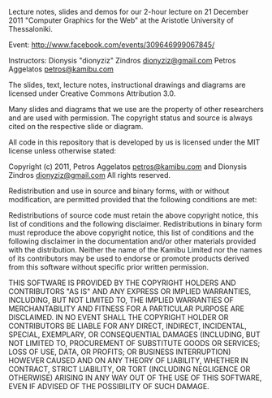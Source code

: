 Lecture notes, slides and demos for our 2-hour lecture on 21 December 2011 "Computer Graphics for the Web"
at the Aristotle University of Thessaloniki.

Event: http://www.facebook.com/events/309646999067845/

Instructors:
Dionysis "dionyziz" Zindros <dionyziz@gmail.com>
Petros Aggelatos <petros@kamibu.com>

The slides, text, lecture notes, instructional drawings and diagrams are licensed under
Creative Commons Attribution 3.0.

Many slides and diagrams that we use are the property of other researchers and are used
with permission. The copyright status and source is always cited on the respective
slide or diagram.

All code in this repository that is developed by us is licensed under the MIT license unless
otherwise stated:

Copyright (c) 2011, Petros Aggelatos <petros@kamibu.com> and Dionysis Zindros <dionyziz@gmail.com>
All rights reserved.

Redistribution and use in source and binary forms, with or without modification, are permitted provided that the following conditions are met:

Redistributions of source code must retain the above copyright notice, this list of conditions and the following disclaimer.
Redistributions in binary form must reproduce the above copyright notice, this list of conditions and the following disclaimer in the documentation and/or other materials provided with the distribution.
Neither the name of the Kamibu Limited nor the names of its contributors may be used to endorse or promote products derived from this software without specific prior written permission.

THIS SOFTWARE IS PROVIDED BY THE COPYRIGHT HOLDERS AND CONTRIBUTORS "AS IS" AND ANY EXPRESS OR IMPLIED WARRANTIES, INCLUDING, BUT NOT LIMITED TO, THE IMPLIED WARRANTIES OF MERCHANTABILITY AND FITNESS FOR A PARTICULAR PURPOSE ARE DISCLAIMED. IN NO EVENT SHALL THE COPYRIGHT HOLDER OR CONTRIBUTORS BE LIABLE FOR ANY DIRECT, INDIRECT, INCIDENTAL, SPECIAL, EXEMPLARY, OR CONSEQUENTIAL DAMAGES (INCLUDING, BUT NOT LIMITED TO, PROCUREMENT OF SUBSTITUTE GOODS OR SERVICES; LOSS OF USE, DATA, OR PROFITS; OR BUSINESS INTERRUPTION) HOWEVER CAUSED AND ON ANY THEORY OF LIABILITY, WHETHER IN CONTRACT, STRICT LIABILITY, OR TORT (INCLUDING NEGLIGENCE OR OTHERWISE) ARISING IN ANY WAY OUT OF THE USE OF THIS SOFTWARE, EVEN IF ADVISED OF THE POSSIBILITY OF SUCH DAMAGE.
